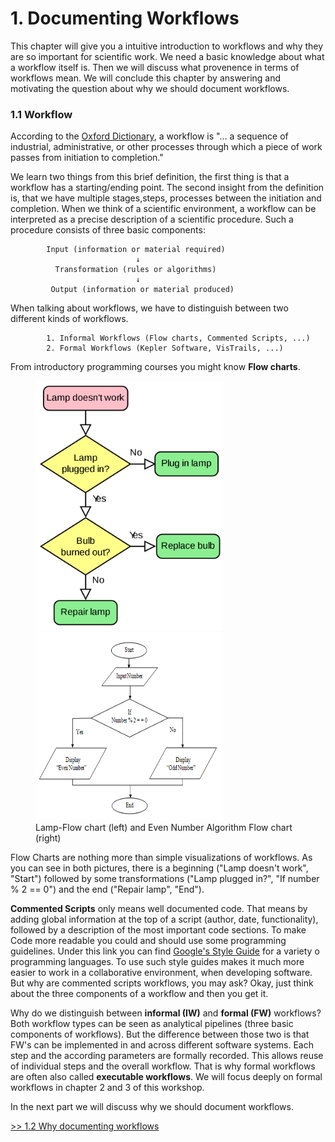 # 1. Documenting Workflows

This chapter will give you a intuitive introduction to workflows and why
they are so important for scientific work. We need a basic knowledge about what
a workflow itself is. Then we will discuss what provenence in terms of workflows mean.
We will conclude this chapter by answering and motivating the question about
why we should document workflows.

### 1.1 Workflow
According to the [Oxford Dictionary](https://www.lexico.com/definition/workflow), a
workflow is "... a sequence of industrial, administrative, or other processes through
which a piece of work passes from initiation to completion."

We learn two things from this brief definition, the first thing is that a workflow
has a starting/ending point. The second insight from the definition is, that we
have multiple stages,steps, processes between the initiation and completion. When we
think of a scientific environment, a workflow can be interpreted as a precise
description of a scientific procedure.
Such a procedure consists of three basic components:

            Input (information or material required)
                                ↓
              Transformation (rules or algorithms)
                                ↓
             Output (information or material produced)

When talking about workflows, we have to distinguish between two different kinds of
workflows.

            1. Informal Workflows (Flow charts, Commented Scripts, ...)
            2. Formal Workflows (Kepler Software, VisTrails, ...)

From introductory programming courses you might know **Flow charts**.

<p float="left">
  <figure>
    <img src="./Pictures/DataFlow1.png" width="300" height="400" />
    <img src="./Pictures/DataFlow2.png" width="300" height="300"/>
    <figcaption>Lamp-Flow chart (left) and Even Number Algorithm Flow chart (right)</figcaption>
  </figure>
</p>

Flow Charts are nothing more than simple visualizations of workflows. As you can see
in both pictures, there is a beginning ("Lamp doesn't work", "Start") followed by
some transformations ("Lamp plugged in?", "If number % 2 == 0") and the end
("Repair lamp", "End").

**Commented Scripts** only means well documented code. That means by adding global
information at the top of a script (author, date, functionality), followed by a
description of the most important code sections. To make Code more readable you could
and should use some programming guidelines. Under this link you can find [Google's Style Guide](https://google.github.io/styleguide/) for a
variety o programming languages. To use such style guides makes it much more easier to work in a collaborative environment, when developing
software. But why are commented scripts workflows, you may ask? Okay, just think about the three components of a workflow and then you get it.

Why do we distinguish between **informal (IW)** and **formal (FW)** workflows? Both workflow types can be seen as analytical pipelines (three basic components of workflows).
But the difference between those two is that FW's can be implemented in and across different software systems. Each step and the according parameters are formally
recorded. This allows reuse of individual steps and the overall workflow. That is why formal workflows are often also called **executable workflows**. We will focus deeply on formal workflows in chapter 2 and 3 of this workshop.

In the next part we will discuss why we should document workflows.

[>> 1.2 Why documenting workflows](./doc_workflows.md)
